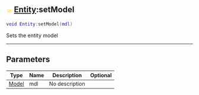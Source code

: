 ## ![shared](../../.gitbook/assets/shared.png) [Entity](./readme/entity.md):setModel

```lua
void Entity:setModel(mdl)
```

Sets the entity model

------
## Parameters

| Type   | Name | Description | Optional |
| ------ | ---- | ----------- | -------: |
| [Model](./readme/model.md) | mdl | No description |  |

